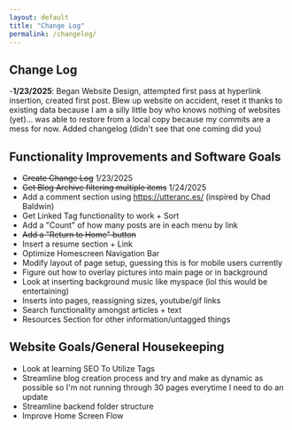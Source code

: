 ```yaml
---
layout: default
title: "Change Log"
permalink: /changelog/
---
```

## Change Log
-**1/23/2025**: Began Website Design, attempted first pass at hyperlink insertion, created first post. Blew up website on accident, reset it thanks to existing data because I am a silly little boy who knows nothing of websites (yet)... was able to restore from a local copy because my commits are a mess for now. Added changelog (didn't see that one coming did you)

## Functionality Improvements and Software Goals
- ~~Create Change Log~~ 1/23/2025
- ~~Get Blog Archive filtering multiple items~~ 1/24/2025
- Add a comment section using https://utteranc.es/ (inspired by Chad Baldwin)
- Get Linked Tag functionality to work + Sort
- Add a "Count" of how many posts are in each menu by link
- ~~Add a "Return to Home" button~~
- Insert a resume section + Link
- Optimize Homescreen Navigation Bar
- Modify layout of page setup, guessing this is for mobile users currently
- Figure out how to overlay pictures into main page or in background
- Look at inserting background music like myspace (lol this would be entertaining)
- Inserts into pages, reassigning sizes, youtube/gif links
- Search functionality amongst articles + text
- Resources Section for other information/untagged things
  
## Website Goals/General Housekeeping
- Look at learning SEO To Utilize Tags
- Streamline blog creation process and try and make as dynamic as possible so I'm not running through 30 pages everytime I need to do an update
- Streamline backend folder structure
- Improve Home Screen Flow
